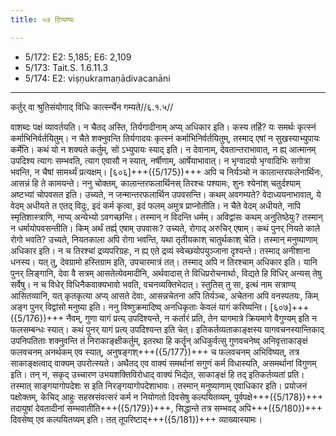 ```yaml
---
title: ५७ टिप्पण्यः

---
```

- 5/172: E2: 5,185; E6: 2,109
- 5/173: Tait.S. 1.6.11.3
- 5/174: E2: viṣṇukramaṇādivacanāni

____________________________________________


कर्तुर् वा श्रुतिसंयोगाद् विधिः कार्त्स्न्येन गम्यते//६.१.५//

वाशब्दः पक्षं व्यावर्तयति। न चैतद् अस्ति, तिर्यगादीनाम् अप्य् अधिकार इति। कस्य तर्हि? यः समर्थः कृत्स्नं कर्माभिनिर्वर्तयितुम्। न चैते शक्नुवन्ति तिर्यगादयः कृत्स्नं कर्माभिनिर्वर्तयितुम्, तस्माद् एषां न सुखस्याभ्युपायः कर्मेति। कथं यो न शक्यते कर्तुम्, सो ऽभ्युपायः स्याद् इति। न देवानाम्, देवतान्तराभावात्, न ह्य् आत्मानम् उपदिश्य त्यागः सम्भवति, त्याग एवासौ न स्यात्, नर्षीणाम्, आर्षेयाभावात्। न भृग्वादयो भृग्वादिभिः सगोत्रा भवन्ति, न चैषां सामर्थ्यं प्रत्यक्षम्।
[६०६]+++({5/175})+++ अपि च निर्यञ्चो न कालान्तरफलेनार्थिनः, आसन्नं हि ते कामयन्ते।
ननु चोक्तम्, कालान्तरफलार्थिनस् तिरश्चः पश्यामः, शुनः श्येनांश् चतुर्दश्याम् अष्टभ्यां चोपवसत इति। उच्यते, न जन्मान्तरफलार्थिन उपवसन्ति। कथम् अवगम्यते? वेदाध्ययनाभावात्, ये वेदम् अधीयते त एतद् विदुः, इदं कर्म कृत्वा, इदं फलम् अमुत्र प्राप्नोतीति। न चैते वेदम् अधीयते, नापि स्मृतिशास्त्राणि, नाप्य् अन्येभ्यो ऽवगच्छन्ति। तस्मान् न विदन्ति धर्मम्। अविद्वांसः कथम् अनुतिष्ठेयुः? तस्मान् न धर्मायोपवसन्तीति।
किम् अर्थं तर्ह्य् एषाम् उपवासः? उच्यते, रोगाद् अरुचिर् एषाम्। कथं पुनर् नियते काले रोगो भवति? उच्यते, नियतकाला अपि रोगा भवन्ति, यथा तृतीयकाश् चातुर्थकाश् चेति। तस्मान् मनुष्याणाम् अधिकार इति। न च तिरश्चां द्रव्यपरिग्रहः, न ह्य् एते द्रव्यं स्वेच्छयोपयुञ्जाना दृश्यन्ते। तस्माद् अनीशाना धनस्य। यत् तु, देवग्रामो हस्तिग्राम इति, उपचारमात्रं तत्। तस्माद् अपि न तिरश्चाम् अधिकार इति।
यानि पुनर् लिङ्गानि, देवा वै सत्रम् आसतेत्येवमादीनि, अर्थवादास् ते विधिप्ररोचनार्थाः, विद्यते हि विधिर् अन्यस् तेषु सर्वेषु। न च विधेर् विधिनैकवाक्यभावो भवति, वचनव्यक्तिभेदात्। स्तुतिस् तु सा, इत्थं नाम सत्राण्य् आसितव्यानि, यत् कृतकृत्या अप्य् आसते देवाः, आसन्नचेतना अपि तिर्यञ्चः, अचेतना अपि वनस्पतयः, किम् अङ्ग पुनर् विद्वांसो मनुष्या इति।
ननु विष्णुक्रमादिष्व् अनधिकृताः केवलं यागं करिष्यन्ति। [६०७]+++({5/176})+++ नैवम्, गुणा यागं प्रत्य् उपदिश्यन्ते, न कर्तारं प्रति, तेन यागमात्रे क्रियमाणे वैगुण्यम् इति न फलसम्बन्धः स्यात्। कथं पुनर् यागं प्रत्य् उपदिश्यन्त इति चेत्। इतिकर्तव्यताकाङ्क्षस्य यागवचनस्यान्तिकाद् उपनिपतिताः शक्नुवन्ति तं निराकाङ्क्षीकर्तुम्, इतरथा हि कर्तॄन् अधिकुर्वत्सु गुणवचनेष्व् अनिवृत्ताकाङ्क्षं फलवचनम् अनर्थकम् एव स्यात्, अनुषङ्गश्+++({5/177})+++ च फलवचनम् अभिविष्यत्, तत्र साकाङ्क्षत्वाद् वाक्यम् उपरोत्स्यते। अथैतद् एव वाक्यं समर्थानां सगुणं कर्म विधास्यति, असमर्थानां विगुणम् इति। तन् न, सकृद् उच्चारण उभयशक्तिविरोधाद् वाक्यं भिद्येत, साकाङ्क्षं हि तद् इतिकर्तव्यतां प्रति। तस्मात् साङ्गयागोपदेशः स इति निरङ्गयागोपदेशाभावः। तस्मान् मनुष्याणाम् एवाधिकार इति।
प्रयोजनं पक्षोक्तम्, केचिद् आहुः सहस्रसंवत्सरं कर्म न नियोगतो दिवसेषु कल्पयितव्यम्, पूर्वपक्षे+++({5/178})+++ तदायुषां देवतादीनां सम्भवातीति+++({5/179})+++, सिद्धान्ते तत्र सम्भवद् अपि+++({5/180})+++ दिवसेष्व् एव कल्पयितव्यम् इति। तत् तूपरिष्टाद्+++({5/181})+++ व्याख्यास्यामः।